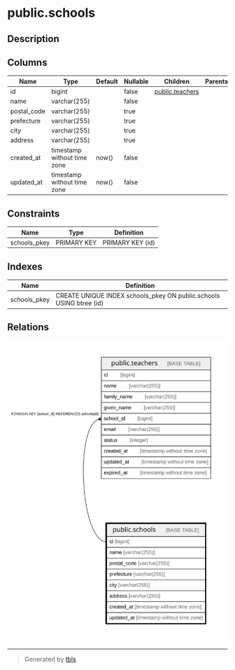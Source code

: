 # public.schools

## Description

## Columns

| Name | Type | Default | Nullable | Children | Parents | Comment |
| ---- | ---- | ------- | -------- | -------- | ------- | ------- |
| id | bigint |  | false | [public.teachers](public.teachers.md) |  |  |
| name | varchar(255) |  | false |  |  |  |
| postal_code | varchar(255) |  | true |  |  |  |
| prefecture | varchar(255) |  | true |  |  |  |
| city | varchar(255) |  | true |  |  |  |
| address | varchar(255) |  | true |  |  |  |
| created_at | timestamp without time zone | now() | false |  |  |  |
| updated_at | timestamp without time zone | now() | false |  |  |  |

## Constraints

| Name | Type | Definition |
| ---- | ---- | ---------- |
| schools_pkey | PRIMARY KEY | PRIMARY KEY (id) |

## Indexes

| Name | Definition |
| ---- | ---------- |
| schools_pkey | CREATE UNIQUE INDEX schools_pkey ON public.schools USING btree (id) |

## Relations

![er](public.schools.svg)

---

> Generated by [tbls](https://github.com/k1LoW/tbls)
